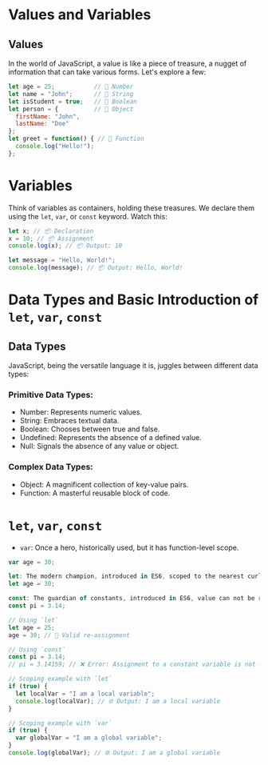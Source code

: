 # Values and Variables

## Values

In the world of JavaScript, a value is like a piece of treasure, a nugget of information that can take various forms. Let's explore a few:

```javascript
let age = 25;           // 🌟 Number
let name = "John";      // 🌟 String
let isStudent = true;   // 🌟 Boolean
let person = {          // 🌟 Object
  firstName: "John",
  lastName: "Doe"
};
let greet = function() { // 🌟 Function
  console.log("Hello!");
};
```
# Variables

Think of variables as containers, holding these treasures. We declare them using the `let`, `var`, or `const` keyword. Watch this:

```javascript
let x; // 📦 Declaration
x = 10; // 📦 Assignment
console.log(x); // 📦 Output: 10

let message = "Hello, World!";
console.log(message); // 📦 Output: Hello, World!
```

# Data Types and Basic Introduction of `let`, `var`, `const`

## Data Types

JavaScript, being the versatile language it is, juggles between different data types:

### Primitive Data Types:

- Number: Represents numeric values.
- String: Embraces textual data.
- Boolean: Chooses between true and false.
- Undefined: Represents the absence of a defined value.
- Null: Signals the absence of any value or object.

### Complex Data Types:

- Object: A magnificent collection of key-value pairs.
- Function: A masterful reusable block of code.

# `let`, `var`, `const`

- `var`: Once a hero, historically used, but it has function-level scope.

```javascript
var age = 30;

let: The modern champion, introduced in ES6, scoped to the nearest curly braces.
let age = 30;

const: The guardian of constants, introduced in ES6, value can not be re-assigned.
const pi = 3.14;
```

```javascript
// Using `let`
let age = 25;
age = 30; // 🔄 Valid re-assignment

// Using `const`
const pi = 3.14;
// pi = 3.14159; // ❌ Error: Assignment to a constant variable is not allowed

// Scoping example with `let`
if (true) {
  let localVar = "I am a local variable";
  console.log(localVar); // 🌐 Output: I am a local variable
}

// Scoping example with `var`
if (true) {
  var globalVar = "I am a global variable";
}
console.log(globalVar); // 🌐 Output: I am a global variable
```